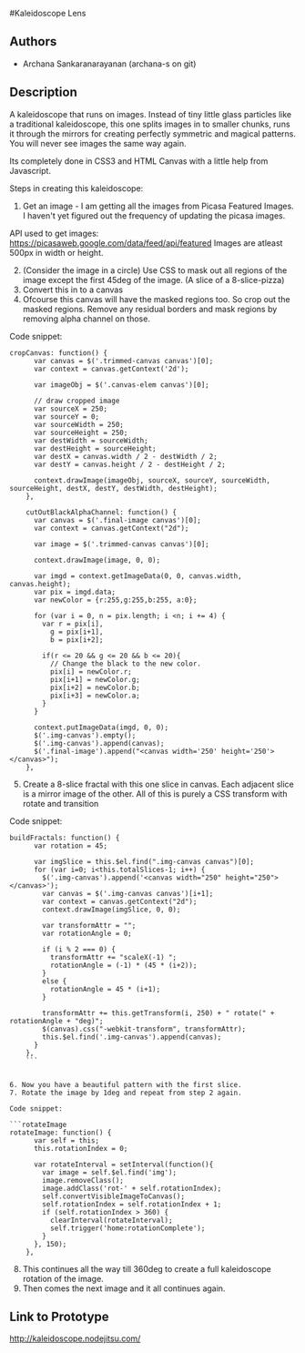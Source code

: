 #Kaleidoscope Lens

## Authors
- Archana Sankaranarayanan (archana-s on git)

## Description
A kaleidoscope that runs on images. Instead of tiny little glass particles like a traditional kaleidoscope, this one splits images in to smaller chunks, runs it through  the mirrors for creating perfectly symmetric and magical patterns. You will never see images the same way again. 

Its completely done in CSS3 and HTML Canvas with a little help from Javascript.

Steps in creating this kaleidoscope:

1. Get an image - I am getting all the images from Picasa Featured Images. I haven't yet figured out the frequency of updating the picasa images.  

API used to get images: https://picasaweb.google.com/data/feed/api/featured 
Images are atleast 500px in width or height. 

2. (Consider the image in a circle) Use CSS to mask out all regions of the image except the first 45deg of the image. (A slice of a 8-slice-pizza)
3. Convert this in to a canvas 
4. Ofcourse this canvas will have the masked regions too. So crop out the masked regions. Remove any residual borders and mask regions by removing alpha channel on those. 

Code snippet:
  ```cropImage
  cropCanvas: function() {
        var canvas = $('.trimmed-canvas canvas')[0];
        var context = canvas.getContext('2d');

        var imageObj = $('.canvas-elem canvas')[0];

        // draw cropped image
        var sourceX = 250;
        var sourceY = 0;
        var sourceWidth = 250;
        var sourceHeight = 250;
        var destWidth = sourceWidth;
        var destHeight = sourceHeight;
        var destX = canvas.width / 2 - destWidth / 2;
        var destY = canvas.height / 2 - destHeight / 2;

        context.drawImage(imageObj, sourceX, sourceY, sourceWidth, sourceHeight, destX, destY, destWidth, destHeight);
      },

      cutOutBlackAlphaChannel: function() {
        var canvas = $('.final-image canvas')[0];
        var context = canvas.getContext("2d");

        var image = $('.trimmed-canvas canvas')[0];

        context.drawImage(image, 0, 0);

        var imgd = context.getImageData(0, 0, canvas.width, canvas.height);
        var pix = imgd.data;
        var newColor = {r:255,g:255,b:255, a:0};

        for (var i = 0, n = pix.length; i <n; i += 4) {
          var r = pix[i],
            g = pix[i+1],
            b = pix[i+2];

          if(r <= 20 && g <= 20 && b <= 20){
            // Change the black to the new color.
            pix[i] = newColor.r;
            pix[i+1] = newColor.g;
            pix[i+2] = newColor.b;
            pix[i+3] = newColor.a;
          }
        }

        context.putImageData(imgd, 0, 0);
        $('.img-canvas').empty();
        $('.img-canvas').append(canvas);
        $('.final-image').append("<canvas width='250' height='250'></canvas>");
      },
```

5. Create a 8-slice fractal with this one slice in canvas. Each adjacent slice is a mirror image of the other. All of this is purely a CSS transform with rotate and transition

Code snippet:
  ```buildfractals
  buildFractals: function() {
        var rotation = 45;

        var imgSlice = this.$el.find(".img-canvas canvas")[0];
        for (var i=0; i<this.totalSlices-1; i++) {
          $('.img-canvas').append('<canvas width="250" height="250"></canvas>');
          var canvas = $('.img-canvas canvas')[i+1];
          var context = canvas.getContext("2d");
          context.drawImage(imgSlice, 0, 0);

          var transformAttr = "";
          var rotationAngle = 0;

          if (i % 2 === 0) {
            transformAttr += "scaleX(-1) ";
            rotationAngle = (-1) * (45 * (i+2));
          }
          else {
            rotationAngle = 45 * (i+1);
          }

          transformAttr += this.getTransform(i, 250) + " rotate(" + rotationAngle + "deg)";
          $(canvas).css("-webkit-transform", transformAttr);
          this.$el.find('.img-canvas').append(canvas);
        }
      },
      ```


6. Now you have a beautiful pattern with the first slice. 
7. Rotate the image by 1deg and repeat from step 2 again.

Code snippet:

```rotateImage
  rotateImage: function() {
        var self = this;
        this.rotationIndex = 0;

        var rotateInterval = setInterval(function(){
          var image = self.$el.find('img');
          image.removeClass();
          image.addClass('rot-' + self.rotationIndex);
          self.convertVisibleImageToCanvas();
          self.rotationIndex = self.rotationIndex + 1;
          if (self.rotationIndex > 360) {
            clearInterval(rotateInterval);
            self.trigger('home:rotationComplete');
          }
        }, 150);
      },
  ```

8. This continues all the way till 360deg to create a full kaleidoscope rotation of the image. 
9. Then comes the next image and it all continues again.


## Link to Prototype
http://kaleidoscope.nodejitsu.com/
